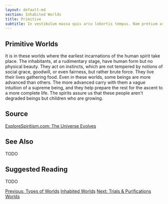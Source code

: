 ```yaml
---
layout: default-md
section: Inhabited Worlds
title: Primitive
subtitle: In vestibulum massa quis arcu lobortis tempus. Nam pretium arcu in odio vulputate luctus.
---
```


## Primitive Worlds
It is in these worlds where the earliest incarnations of the human spirit take place. The inhabitants, at a rudimentary stage, have human form but no physical beauty. They act on instincts, which are not tempered by notions of social grace, goodwill, or even fairness, but rather brute force. They live their lives gathering food.  Even in these worlds, some beings are more advanced than others. The more advanced carry with them a vague intuition of a supreme being, and they help prepare the rest for the ascent to a more complete life. The spirits assure us that these people aren't degraded beings but children who are growing.  

## Source
[ExploreSpiritism.com: The Universe Evolves](//www.explorespiritism.com/Philosophy_Reincarnation_Universe%20Evolves_Intro.htm)


## See Also
TODO


## Suggested Reading
TODO



<a href="types" class="button">Previous: Types of Worlds</a>
<a href="./" class="button special">Inhabited Worlds</a>
<a href="trial-purification" class="button">Next: Trials & Purifications Worlds</a>
